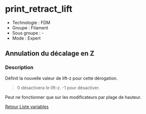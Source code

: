 # print_retract_lift

* Technologie : FDM
* Groupe : Filament
* Sous groupe : -
* Mode : Expert

## Annulation du décalage en Z

### Description

Définit la nouvelle valeur de lift-z pour cette dérogation.

> 0 désactivera le lift-z. 
> -1 pour désactiver. 

Peut ne fonctionner que sur les modificateurs par plage de hauteur.

[Retour Liste variables](variable_list.md)